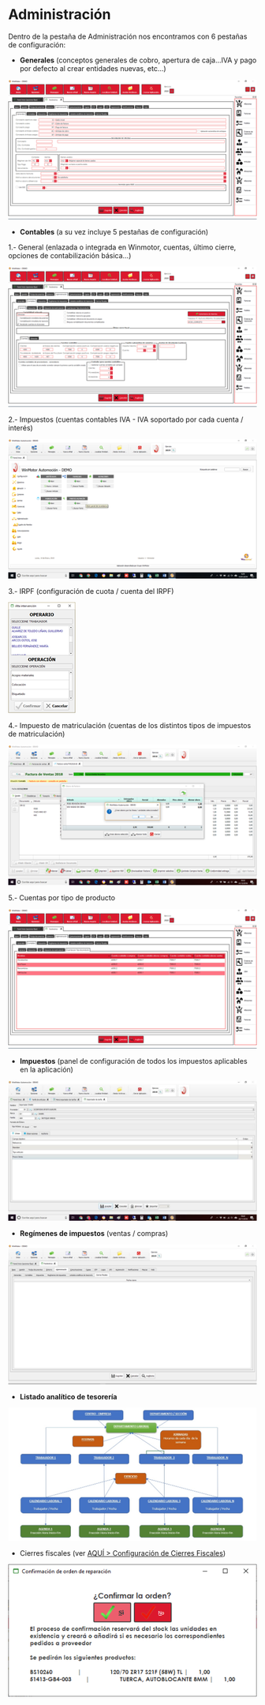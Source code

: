 # Administración

Dentro de la pestaña de Administración nos encontramos con 6 pestañas de configuración:

* **Generales** \(conceptos generales de cobro, apertura de caja...IVA y pago por defecto al crear entidades nuevas, etc...\)

![](../../../.gitbook/assets/image%20%28374%29.png)

* **Contables** \(a su vez incluye 5 pestañas de configuración\)

1.- General \(enlazada o integrada en Winmotor, cuentas, último cierre, opciones de contabilización básica...\)

![](../../../.gitbook/assets/image%20%28483%29.png)

2.- Impuestos \(cuentas contables IVA - IVA soportado por cada cuenta / interés\)

![](../../../.gitbook/assets/image%20%2817%29.png)

3.- IRPF \(configuración de cuota / cuenta del IRPF\)

![](../../../.gitbook/assets/image%20%28293%29.png)

4.- Impuesto de matriculación \(cuentas de los distintos tipos de impuestos de matriculación\)

![](../../../.gitbook/assets/image%20%2860%29.png)

5.- Cuentas por tipo de producto

![](../../../.gitbook/assets/image%20%28407%29.png)

* **Impuestos** \(panel de configuración de todos los impuestos aplicables en la aplicación\)

![](../../../.gitbook/assets/image%20%28110%29.png)

* **Regímenes de impuestos** \(ventas / compras\)

![](../../../.gitbook/assets/image%20%28155%29.png)

* **Listado analítico de tesorería**

![](../../../.gitbook/assets/image%20%28278%29.png)

* Cierres fiscales \(ver [AQUÍ &gt; Configuración de Cierres Fiscales](../../administracion/enlace-contable/cierres-fiscales.md)\)

![](../../../.gitbook/assets/image%20%28391%29.png)





